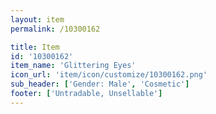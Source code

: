 ```yaml
---
layout: item
permalink: /10300162

title: Item
id: '10300162'
item_name: 'Glittering Eyes'
icon_url: 'item/icon/customize/10300162.png'
sub_header: ['Gender: Male', 'Cosmetic']
footer: ['Untradable, Unsellable']
---
```

